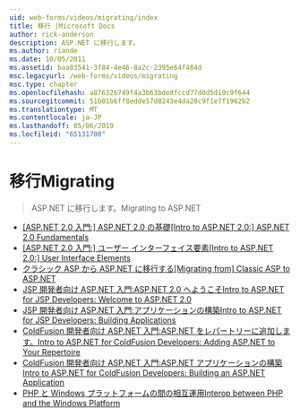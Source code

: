 ```yaml
---
uid: web-forms/videos/migrating/index
title: 移行 |Microsoft Docs
author: rick-anderson
description: ASP.NET に移行します。
ms.author: riande
ms.date: 10/05/2011
ms.assetid: baa03541-3f84-4e46-8a2c-2395e64f484d
msc.legacyurl: /web-forms/videos/migrating
msc.type: chapter
ms.openlocfilehash: a876326749f4a3b63bdedfccd77d6d5d19c9f644
ms.sourcegitcommit: 51b01b6ff8edde57d8243e4da28c9f1e7f1962b2
ms.translationtype: MT
ms.contentlocale: ja-JP
ms.lasthandoff: 05/06/2019
ms.locfileid: "65131708"
---
```

# <a name="migrating"></a><span data-ttu-id="4bd78-103">移行</span><span class="sxs-lookup"><span data-stu-id="4bd78-103">Migrating</span></span>

> <span data-ttu-id="4bd78-104">ASP.NET に移行します。</span><span class="sxs-lookup"><span data-stu-id="4bd78-104">Migrating to ASP.NET</span></span>

- <span data-ttu-id="4bd78-105">[[ASP.NET 2.0 入門:] ASP.NET 2.0 の基礎](intro-to-aspnet-20-aspnet-20-fundamentals.md)</span><span class="sxs-lookup"><span data-stu-id="4bd78-105">[[Intro to ASP.NET 2.0:] ASP.NET 2.0 Fundamentals](intro-to-aspnet-20-aspnet-20-fundamentals.md)</span></span>
- <span data-ttu-id="4bd78-106">[[ASP.NET 2.0 入門:] ユーザー インターフェイス要素](intro-to-aspnet-20-user-interface-elements.md)</span><span class="sxs-lookup"><span data-stu-id="4bd78-106">[[Intro to ASP.NET 2.0:] User Interface Elements](intro-to-aspnet-20-user-interface-elements.md)</span></span>
- <span data-ttu-id="4bd78-107">[クラシック ASP から ASP.NET に移行する](migrating-from-classic-asp-to-aspnet.md)</span><span class="sxs-lookup"><span data-stu-id="4bd78-107">[[Migrating from] Classic ASP to ASP.NET](migrating-from-classic-asp-to-aspnet.md)</span></span>
- [<span data-ttu-id="4bd78-108">JSP 開発者向け ASP.NET 入門:ASP.NET 2.0 へようこそ</span><span class="sxs-lookup"><span data-stu-id="4bd78-108">Intro to ASP.NET for JSP Developers: Welcome to ASP.NET 2.0</span></span>](intro-to-aspnet-for-jsp-developers-welcome-to-aspnet-20.md)
- [<span data-ttu-id="4bd78-109">JSP 開発者向け ASP.NET 入門:アプリケーションの構築</span><span class="sxs-lookup"><span data-stu-id="4bd78-109">Intro to ASP.NET for JSP Developers: Building Applications</span></span>](intro-to-aspnet-for-jsp-developers-building-applications.md)
- [<span data-ttu-id="4bd78-110">ColdFusion 開発者向け ASP.NET 入門:ASP.NET をレパートリーに追加します。</span><span class="sxs-lookup"><span data-stu-id="4bd78-110">Intro to ASP.NET for ColdFusion Developers: Adding ASP.NET to Your Repertoire</span></span>](intro-to-aspnet-for-coldfusion-developers-adding-aspnet-to-your-repertoire.md)
- [<span data-ttu-id="4bd78-111">ColdFusion 開発者向け ASP.NET 入門:ASP.NET アプリケーションの構築</span><span class="sxs-lookup"><span data-stu-id="4bd78-111">Intro to ASP.NET for ColdFusion Developers: Building an ASP.NET Application</span></span>](introduction-to-aspnet-for-coldfusion-developers-building-an-aspnet-application.md)
- [<span data-ttu-id="4bd78-112">PHP と Windows プラットフォームの間の相互運用</span><span class="sxs-lookup"><span data-stu-id="4bd78-112">Interop between PHP and the Windows Platform</span></span>](interop-between-php-and-the-windows-platform.md)
